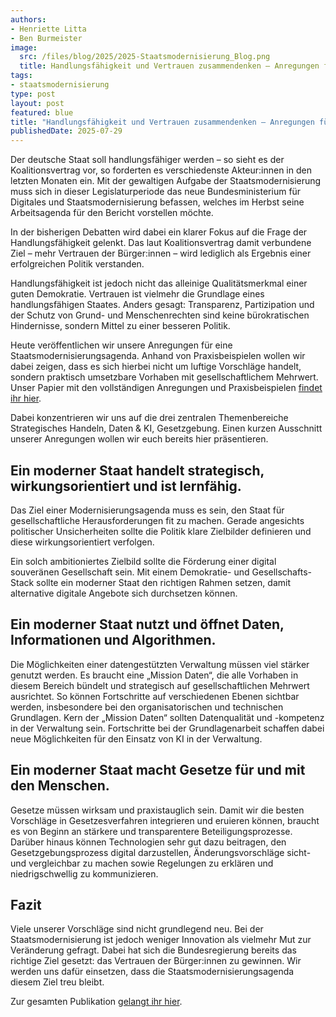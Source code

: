 ```yaml
---
authors:
- Henriette Litta
- Ben Burmeister
image: 
  src: /files/blog/2025/2025-Staatsmodernisierung_Blog.png
  title: Handlungsfähigkeit und Vertrauen zusammendenken – Anregungen für die Staatsmodernisierung
tags:
- staatsmodernisierung
type: post
layout: post
featured: blue
title: "Handlungsfähigkeit und Vertrauen zusammendenken – Anregungen für die Staatsmodernisierung"
publishedDate: 2025-07-29
---
```

Der deutsche Staat soll handlungsfähiger werden – so sieht es der Koalitionsvertrag vor, so forderten es verschiedenste Akteur:innen in den letzten Monaten ein. Mit der gewaltigen Aufgabe der Staatsmodernisierung muss sich in dieser Legislaturperiode das neue Bundesministerium für Digitales und Staatsmodernisierung befassen, welches im Herbst seine Arbeitsagenda für den Bericht vorstellen möchte. 

In der bisherigen Debatten wird dabei ein klarer Fokus auf die Frage der Handlungsfähigkeit gelenkt. Das laut Koalitionsvertrag damit verbundene Ziel – mehr Vertrauen der Bürger:innen – wird lediglich als Ergebnis einer erfolgreichen Politik verstanden. 

Handlungsfähigkeit ist jedoch nicht das alleinige Qualitätsmerkmal einer guten Demokratie. Vertrauen ist vielmehr die Grundlage eines handlungsfähigen Staates. Anders gesagt: Transparenz, Partizipation und der Schutz von Grund- und Menschenrechten sind keine bürokratischen Hindernisse, sondern Mittel zu einer besseren Politik. 

Heute veröffentlichen wir unsere Anregungen für eine Staatsmodernisierungsagenda. Anhand von Praxisbeispielen wollen wir dabei zeigen, dass es sich hierbei nicht um luftige Vorschläge handelt, sondern praktisch umsetzbare Vorhaben mit gesellschaftlichem Mehrwert. Unser Papier mit den vollständigen Anregungen und Praxisbeispielen [findet ihr hier](https://okfn.de/publikationen/anregungen-staatsmodernisierung/).

Dabei konzentrieren wir uns auf die drei zentralen Themenbereiche Strategisches Handeln, Daten & KI, Gesetzgebung. Einen kurzen Ausschnitt unserer Anregungen wollen wir euch bereits hier präsentieren.

## Ein moderner Staat handelt strategisch, wirkungsorientiert und ist lernfähig.

Das Ziel einer Modernisierungsagenda muss es sein, den Staat für gesellschaftliche Herausforderungen fit zu machen. Gerade angesichts politischer Unsicherheiten sollte die Politik klare Zielbilder definieren und diese wirkungsorientiert verfolgen. 

Ein solch ambitioniertes Zielbild sollte die Förderung einer digital souveränen Gesellschaft sein. Mit einem Demokratie- und Gesellschafts-Stack sollte ein moderner Staat den richtigen Rahmen setzen, damit alternative digitale Angebote sich durchsetzen können.

## Ein moderner Staat nutzt und öffnet Daten, Informationen und Algorithmen.

Die Möglichkeiten einer datengestützten Verwaltung müssen viel stärker genutzt werden. Es braucht eine „Mission Daten“, die alle Vorhaben in diesem Bereich bündelt und strategisch auf gesellschaftlichen Mehrwert ausrichtet. So können Fortschritte auf verschiedenen Ebenen sichtbar werden, insbesondere bei den organisatorischen und technischen Grundlagen. Kern der „Mission Daten“ sollten Datenqualität und -kompetenz in der Verwaltung sein. Fortschritte bei der Grundlagenarbeit schaffen dabei neue Möglichkeiten für den Einsatz von KI in der Verwaltung.

## Ein moderner Staat macht Gesetze für und mit den Menschen.

Gesetze müssen wirksam und praxistauglich sein. Damit wir die besten Vorschläge in Gesetzesverfahren integrieren und eruieren können, braucht es von Beginn an stärkere und transparentere Beteiligungsprozesse. Darüber hinaus können Technologien sehr gut dazu beitragen, den Gesetzgebungsprozess digital darzustellen, Änderungsvorschläge sicht- und vergleichbar zu machen sowie Regelungen zu erklären und niedrigschwellig zu kommunizieren.

## Fazit

Viele unserer Vorschläge sind nicht grundlegend neu. Bei der Staatsmodernisierung ist jedoch weniger Innovation als vielmehr Mut zur Veränderung gefragt. Dabei hat sich die Bundesregierung bereits das richtige Ziel gesetzt: das Vertrauen der Bürger:innen zu gewinnen. Wir werden uns dafür einsetzen, dass die Staatsmodernisierungsagenda diesem Ziel treu bleibt.

Zur gesamten Publikation [gelangt ihr hier](https://okfn.de/publikationen/anregungen-staatsmodernisierung/).
